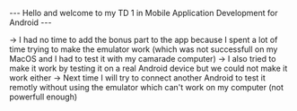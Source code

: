 --- Hello and welcome to my TD 1 in Mobile Application Development for Android ---

-> I had no time to add the bonus part to the app because I spent a lot of time trying to make the emulator work (which was not successfull on my MacOS and I had to test it with my camarade computer)
-> I also tried to make it work by testing it on a real Android device but we could not make it work either
-> Next time I will try to connect another Android to test it remotly without using the emulator which can't work on my computer (not powerfull enough)
